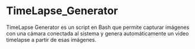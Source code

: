 # TimeLapse_Generator
TimeLapse Generator es un script en Bash que permite capturar imágenes con una cámara conectada al sistema y genera automáticamente un video timelapse a partir de esas imágenes.

